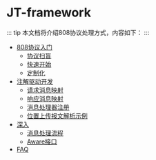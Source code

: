 # JT-framework

::: tip
本文档将介绍808协议处理方式，内容如下：
:::

- [808协议入门](./basic)
    - [协议扫盲](./basic/protocol-introduction.md)
    - [快速开始](./basic/quick-start.md)
    - [定制化](./basic/customized.md)
- [注解驱动开发](./annotation-based-dev)
    - [请求消息映射](./annotation-based-dev/receive-msg-mapping.md)
    - [响应消息映射](./annotation-based-dev/send-msg-mapping.md)
    - [消息处理器注册](./annotation-based-dev/msg-handler-register.md)
    - [位置上传报文解析示例](./annotation-based-dev/location-msg-parse-demo.md)
- [深入](./more)
    - [消息处理流程](./more/design-of-msg-processing.md)
    - [Aware接口](./more/aware-interface.md)
- [FAQ](./FAQ)